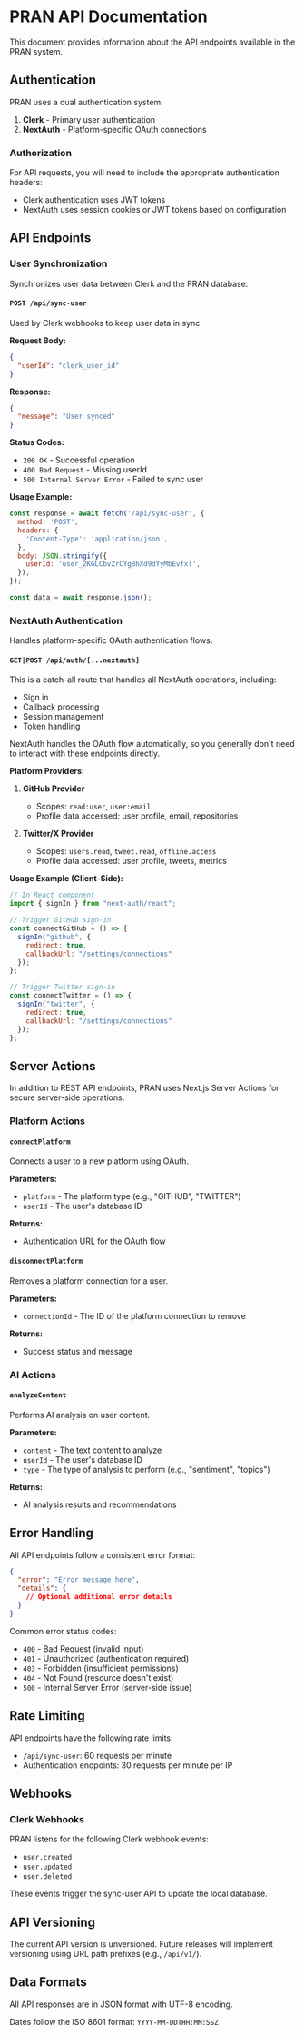 # PRAN API Documentation

This document provides information about the API endpoints available in the PRAN system.

## Authentication

PRAN uses a dual authentication system:

1. **Clerk** - Primary user authentication
2. **NextAuth** - Platform-specific OAuth connections

### Authorization

For API requests, you will need to include the appropriate authentication headers:

- Clerk authentication uses JWT tokens
- NextAuth uses session cookies or JWT tokens based on configuration

## API Endpoints

### User Synchronization

Synchronizes user data between Clerk and the PRAN database.

#### `POST /api/sync-user`

Used by Clerk webhooks to keep user data in sync.

**Request Body:**

```json
{
  "userId": "clerk_user_id"
}
```

**Response:**

```json
{
  "message": "User synced"
}
```

**Status Codes:**
- `200 OK` - Successful operation
- `400 Bad Request` - Missing userId
- `500 Internal Server Error` - Failed to sync user

**Usage Example:**

```javascript
const response = await fetch('/api/sync-user', {
  method: 'POST',
  headers: {
    'Content-Type': 'application/json',
  },
  body: JSON.stringify({
    userId: 'user_2KGLCbvZrCYgBhXd9dYyMbEvfxl',
  }),
});

const data = await response.json();
```

### NextAuth Authentication

Handles platform-specific OAuth authentication flows.

#### `GET|POST /api/auth/[...nextauth]`

This is a catch-all route that handles all NextAuth operations, including:
- Sign in
- Callback processing
- Session management
- Token handling

NextAuth handles the OAuth flow automatically, so you generally don't need to interact with these endpoints directly.

**Platform Providers:**

1. **GitHub Provider**
   - Scopes: `read:user`, `user:email`
   - Profile data accessed: user profile, email, repositories

2. **Twitter/X Provider**
   - Scopes: `users.read`, `tweet.read`, `offline.access`
   - Profile data accessed: user profile, tweets, metrics

**Usage Example (Client-Side):**

```javascript
// In React component
import { signIn } from "next-auth/react";

// Trigger GitHub sign-in
const connectGitHub = () => {
  signIn("github", { 
    redirect: true,
    callbackUrl: "/settings/connections" 
  });
};

// Trigger Twitter sign-in
const connectTwitter = () => {
  signIn("twitter", { 
    redirect: true,
    callbackUrl: "/settings/connections" 
  });
};
```

## Server Actions

In addition to REST API endpoints, PRAN uses Next.js Server Actions for secure server-side operations.

### Platform Actions

#### `connectPlatform`

Connects a user to a new platform using OAuth.

**Parameters:**
- `platform` - The platform type (e.g., "GITHUB", "TWITTER")
- `userId` - The user's database ID

**Returns:**
- Authentication URL for the OAuth flow

#### `disconnectPlatform`

Removes a platform connection for a user.

**Parameters:**
- `connectionId` - The ID of the platform connection to remove

**Returns:**
- Success status and message

### AI Actions

#### `analyzeContent`

Performs AI analysis on user content.

**Parameters:**
- `content` - The text content to analyze
- `userId` - The user's database ID
- `type` - The type of analysis to perform (e.g., "sentiment", "topics")

**Returns:**
- AI analysis results and recommendations

## Error Handling

All API endpoints follow a consistent error format:

```json
{
  "error": "Error message here",
  "details": {
    // Optional additional error details
  }
}
```

Common error status codes:
- `400` - Bad Request (invalid input)
- `401` - Unauthorized (authentication required)
- `403` - Forbidden (insufficient permissions)
- `404` - Not Found (resource doesn't exist)
- `500` - Internal Server Error (server-side issue)

## Rate Limiting

API endpoints have the following rate limits:

- `/api/sync-user`: 60 requests per minute
- Authentication endpoints: 30 requests per minute per IP

## Webhooks

### Clerk Webhooks

PRAN listens for the following Clerk webhook events:
- `user.created`
- `user.updated`
- `user.deleted`

These events trigger the sync-user API to update the local database.

## API Versioning

The current API version is unversioned. Future releases will implement versioning using URL path prefixes (e.g., `/api/v1/`).

## Data Formats

All API responses are in JSON format with UTF-8 encoding.

Dates follow the ISO 8601 format: `YYYY-MM-DDTHH:MM:SSZ`
